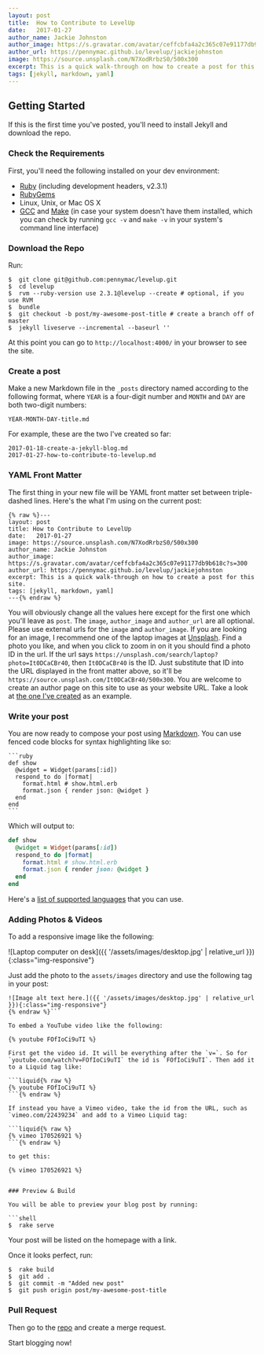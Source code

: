 ```yaml
---
layout: post
title:  How to Contribute to LevelUp
date:   2017-01-27
author_name: Jackie Johnston
author_image: https://s.gravatar.com/avatar/ceffcbfa4a2c365c07e91177db9b618c?s=300
author_url: https://pennymac.github.io/levelup/jackiejohnston
image: https://source.unsplash.com/N7XodRrbzS0/500x300
excerpt: This is a quick walk-through on how to create a post for this site.
tags: [jekyll, markdown, yaml]
---
```


## Getting Started
If this is the first time you've posted, you'll need to install Jekyll and download the repo.
 
### Check the Requirements
First, you'll need the following installed on your dev environment:
 - [Ruby](https://www.ruby-lang.org/en/downloads/) (including development headers, v2.3.1)
 - [RubyGems](https://rubygems.org/pages/download)
 - Linux, Unix, or Mac OS X
 - [GCC](https://gcc.gnu.org/install/) and [Make](https://www.gnu.org/software/make/) (in case your system doesn't have them installed, which you can check by running `gcc -v` and `make -v` in your system's command line interface)


### Download the Repo

Run:
```shell
$  git clone git@github.com:pennymac/levelup.git
$  cd levelup
$  rvm --ruby-version use 2.3.1@levelup --create # optional, if you use RVM
$  bundle
$  git checkout -b post/my-awesome-post-title # create a branch off of master
$  jekyll liveserve --incremental --baseurl ''
```

At this point you can go to `http://localhost:4000/` in your browser to see the site.

### Create a post

Make a new Markdown file in the `_posts` directory named according to the following format, where `YEAR` is a four-digit number and `MONTH` and `DAY` are both two-digit numbers:

```
YEAR-MONTH-DAY-title.md
```
 For example, these are the two I've created so far:

```
2017-01-18-create-a-jekyll-blog.md
2017-01-27-how-to-contribute-to-levelup.md
```

### YAML Front Matter

The first thing in your new file will be YAML front matter set between triple-dashed lines. Here's the what I'm using on the current post:

```
{% raw %}---
layout: post
title: How to Contribute to LevelUp
date:   2017-01-27
image: https://source.unsplash.com/N7XodRrbzS0/500x300
author_name: Jackie Johnston
author_image: https://s.gravatar.com/avatar/ceffcbfa4a2c365c07e91177db9b618c?s=300
author_url: https://pennymac.github.io/levelup/jackiejohnston
excerpt: This is a quick walk-through on how to create a post for this site.
tags: [jekyll, markdown, yaml]
---{% endraw %}
```
You will obviously change all the values here except for the first one which you'll leave as `post`. The `image`, `author_image` and `author_url` are all optional. Please use external urls for the `image` and `author_image`. If you are looking for an image, I recommend one of the laptop images at [Unsplash](https://unsplash.com/search/laptop). Find a photo you like, and when you click to zoom in on it you should find a photo ID in the url. If the url says `https://unsplash.com/search/laptop?photo=It0DCaCBr40`, then `It0DCaCBr40` is the ID. Just substitute that ID into the URL displayed in the front matter above, so it'll be `https://source.unsplash.com/It0DCaCBr40/500x300`. You are welcome to create an author page on this site to use as your website URL. Take a look at [the one I've created](https://pennymac.github.io/levelup/jackiejohnston) as an example.

### Write your post

You are now ready to compose your post using [Markdown](https://guides.github.com/features/mastering-markdown/). You can use fenced code blocks for syntax highlighting like so:


    ```ruby
    def show
      @widget = Widget(params[:id])
      respond_to do |format|
        format.html # show.html.erb
        format.json { render json: @widget }
      end
    end
    ```

Which will output to:

```ruby
def show
  @widget = Widget(params[:id])
  respond_to do |format|
    format.html # show.html.erb
    format.json { render json: @widget }
  end
end
``` 

Here's a [list of supported languages](https://github.com/jneen/rouge/wiki/List-of-supported-languages-and-lexers) that you can use.

### Adding Photos & Videos

To add a responsive image like the following:

![Laptop computer on desk]({{ '/assets/images/desktop.jpg' | relative_url }}){:class="img-responsive"}

Just add the photo to the `assets/images` directory and use the following tag in your post:

```markdown{% raw %}
![Image alt text here.]({{ '/assets/images/desktop.jpg' | relative_url }}){:class="img-responsive"}
{% endraw %}```

To embed a YouTube video like the following:

{% youtube FOfIoCi9uTI %}

First get the video id. It will be everything after the `v=`. So for `youtube.com/watch?v=FOfIoCi9uTI` the id is `FOfIoCi9uTI`. Then add it to a Liquid tag like:

```liquid{% raw %}
{% youtube FOfIoCi9uTI %}
```{% endraw %}

If instead you have a Vimeo video, take the id from the URL, such as `vimeo.com/22439234` and add to a Vimeo Liquid tag:

```liquid{% raw %}
{% vimeo 170526921 %}
```{% endraw %}

to get this:

{% vimeo 170526921 %}


### Preview & Build

You will be able to preview your blog post by running:

```shell
$  rake serve
```

Your post will be listed on the homepage with a link.

Once it looks perfect, run:

```shell
$  rake build
$  git add .
$  git commit -m "Added new post"
$  git push origin post/my-awesome-post-title
```

### Pull Request

Then go to the [repo](https://github.com/pennymac/levelup) and create a merge request.

Start blogging now!

